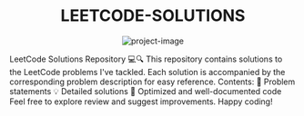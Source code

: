 <h1 align="center" id="title">LEETCODE-SOLUTIONS</h1>

<p align="center"><img src="https://www.google.com/imgres?q=leetcode&amp;imgurl=https%3A%2F%2Flookaside.fbsbx.com%2Flookaside%2Fcrawler%2Fmedia%2F%3Fmedia_id%3D100049108696603&amp;imgrefurl=https%3A%2F%2Fwww.facebook.com%2FLeetCode%2F&amp;docid=OP4aditN04DbRM&amp;tbnid=TdRSbr7l1IB03M&amp;vet=12ahUKEwjomaC814iJAxUjUGwGHdTiJysQM3oECBoQAA..i&amp;w=509&amp;h=509&amp;hcb=2&amp;ved=2ahUKEwjomaC814iJAxUjUGwGHdTiJysQM3oECBoQAA" alt="project-image"></p>

<p id="description">LeetCode Solutions Repository 💻🔍 This repository contains solutions to the LeetCode problems I've tackled. Each solution is accompanied by the corresponding problem description for easy reference. Contents: 📝 Problem statements 💡 Detailed solutions 🚀 Optimized and well-documented code Feel free to explore review and suggest improvements. Happy coding!</p>
